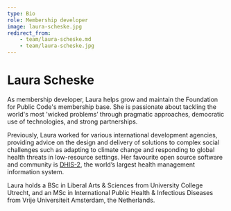 ```yaml
---
type: Bio
role: Membership developer
image: laura-scheske.jpg
redirect_from:
    - team/laura-scheske.md
    - team/laura-scheske.jpg
---
```


# Laura Scheske

As membership developer, Laura helps grow and maintain the Foundation for Public Code's membership base. She is passionate about tackling the world's most 'wicked problems’ through pragmatic approaches, democratic use of technologies, and strong partnerships. 

Previously, Laura worked for various international development agencies, providing advice on the design and delivery of solutions to complex social challenges such as adapting to climate change and responding to global health threats in low-resource settings. Her favourite open source software and community is [DHIS-2](https://www.dhis2.org/), the world’s largest health management information system.

Laura holds a BSc in Liberal Arts & Sciences from University College Utrecht, and an MSc in International Public Health & Infectious Diseases from Vrije Universiteit Amsterdam, the Netherlands.
